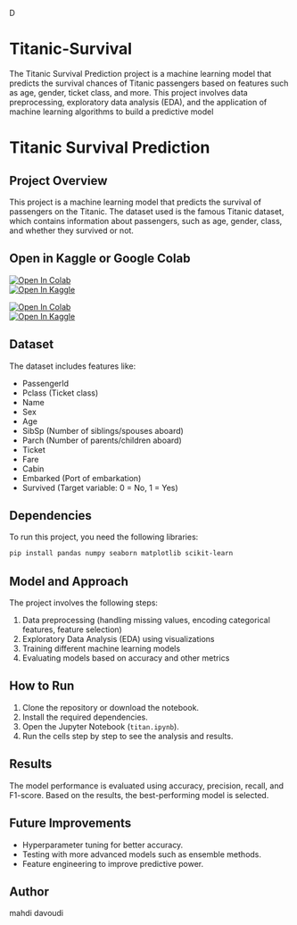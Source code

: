 D
# Titanic-Survival
The Titanic Survival Prediction project is a machine learning model that predicts the survival chances of Titanic passengers based on features such as age, gender, ticket class, and more. This project involves data preprocessing, exploratory data analysis (EDA), and the application of machine learning algorithms to build a predictive model


# Titanic Survival Prediction

## Project Overview
This project is a machine learning model that predicts the survival of passengers on the Titanic. The dataset used is the famous Titanic dataset, which contains information about passengers, such as age, gender, class, and whether they survived or not.

## Open in Kaggle or Google Colab

[![Open In Colab](https://colab.research.google.com/assets/colab-badge.svg)](https://colab.research.google.com/github/mahdidi/Titanic-Survival.git/blob/main/titan.ipynb)  
[![Open In Kaggle](https://kaggle.com/static/images/open-in-kaggle.svg)](https://kaggle.com/kernels/welcome?src=https://github.com/mahdidi/Titanic-Survival.git/blob/main/titan.ipynb)


[![Open In Colab](https://colab.research.google.com/assets/colab-badge.svg)](https://colab.research.google.com/github/mahdidi/YOUR_REPO/blob/main/titan.ipynb)  
[![Open In Kaggle](https://kaggle.com/static/images/open-in-kaggle.svg)](https://kaggle.com/kernels/welcome?src=https://github.com/mahdidi/YOUR_REPO/blob/main/titan.ipynb)


## Dataset
The dataset includes features like:
- PassengerId
- Pclass (Ticket class)
- Name
- Sex
- Age
- SibSp (Number of siblings/spouses aboard)
- Parch (Number of parents/children aboard)
- Ticket
- Fare
- Cabin
- Embarked (Port of embarkation)
- Survived (Target variable: 0 = No, 1 = Yes)

## Dependencies
To run this project, you need the following libraries:
```bash
pip install pandas numpy seaborn matplotlib scikit-learn
```

## Model and Approach
The project involves the following steps:
1. Data preprocessing (handling missing values, encoding categorical features, feature selection)
2. Exploratory Data Analysis (EDA) using visualizations
3. Training different machine learning models
4. Evaluating models based on accuracy and other metrics

## How to Run
1. Clone the repository or download the notebook.
2. Install the required dependencies.
3. Open the Jupyter Notebook (`titan.ipynb`).
4. Run the cells step by step to see the analysis and results.

## Results
The model performance is evaluated using accuracy, precision, recall, and F1-score. Based on the results, the best-performing model is selected.

## Future Improvements
- Hyperparameter tuning for better accuracy.
- Testing with more advanced models such as ensemble methods.
- Feature engineering to improve predictive power.

## Author
mahdi davoudi


